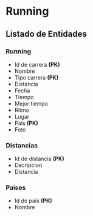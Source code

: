 # Running

## Listado de Entidades

### Running

- Id de carrera **(PK)**
- Nombre
- Tipo carrera **(PK)**
- Distancia
- Fecha
- Tiempo
- Mejor tiempo
- Ritmo 
- Lugar
- Pais **(PK)**
- Foto

### Distancias

- Id de distancia **(PK)**
- Decripcion
- Distancia

### Paises
- Id de pais **(PK)**
- Nombre
